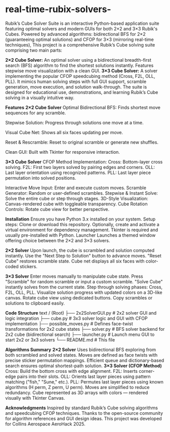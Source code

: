 # real-time-rubix-solvers-
Rubik’s Cube Solver Suite is an interactive Python-based application suite featuring optimal solvers and modern GUIs for both 2×2 and 3×3 Rubik's Cubes. Powered by advanced algorithms: bidirectional BFS for 2×2 (guaranteeing optimal solutions) and CFOP for 3×3 (mirroring  real-time techniques), 
This project is a comprehensive Rubik’s Cube solving suite comprising two main parts:

**2×2 Cube Solver:** An optimal solver using a bidirectional breadth-first search (BFS) algorithm to find the shortest solutions instantly. Features stepwise move visualization with a clean GUI.
**3×3 Cube Solver:** A solver implementing the popular CFOP speedcubing method (Cross, F2L, OLL, PLL). It mimics human solving steps with full GUI support, scramble generation, move execution, and solution walk-through.
The suite is designed for educational use, demonstrations, and learning Rubik’s Cube solving in a visually intuitive way.

**Features**
**2×2 Cube Solver**
Optimal Bidirectional BFS: Finds shortest move sequences for any scramble.

Stepwise Solution: Progress through solutions one move at a time.

Visual Cube Net: Shows all six faces updating per move.

Reset & Rescramble: Reset to original scramble or generate new shuffles.

Clean GUI: Built with Tkinter for responsive interaction.

**3×3 Cube Solver**
CFOP Method Implementation:
Cross: Bottom-layer cross solving.
F2L: First two layers solved by pairing edges and corners.
OLL: Last layer orientation using recognized patterns.
PLL: Last layer piece permutation into solved positions.

Interactive Move Input: Enter and execute custom moves.
Scramble Generator: Random or user-defined scrambles.
Stepwise & Instant Solve: Solve the entire cube or step through stages.
3D-Style Visualization: Canvas-rendered cube with toggleable transparency.
Cube Rotation Controls: Rotate cube view for better perspective.

**Installation**
Ensure you have Python 3.x installed on your system.
Setup steps:
Clone or download this repository.
Optionally, create and activate a virtual environment for dependency management.
Tkinter is required and usually pre-installed with Python.
Launcher
Launches a themed window offering choice between the 2×2 and 3×3 solvers.

**2×2 Solver**
Upon launch, the cube is scrambled and solution computed instantly.
Use the "Next Step to Solution" button to advance moves.
"Reset Cube" restores scramble state.
Cube net displays all six faces with color-coded stickers.

**3×3 Solver**
Enter moves manually to manipulate cube state.
Press "Scramble" for random scramble or input a custom scramble.
"Solve Cube" instantly solves from the current state.
Step through solving phases: Cross, F2L, OLL, PLL.
Visualize solution progress with updated colors on a 3D-like canvas.
Rotate cube view using dedicated buttons.
Copy scrambles or solutions to clipboard easily.

**Code Structure**
text
/ (Root)
├── 2x2SolverGUI.py    # 2x2 solver GUI and logic integration
├── cube.py            # 3x3 solver logic and GUI with CFOP implementation
├── possible_moves.py  # Defines face-twist transformations for 2x2 cube states
├── solver.py          # BFS solver backend for 2x2 cube (bidirectional search)
├── launcher.py        # Launch menu GUI to start 2x2 or 3x3 solvers
└── README.md          # This file

**Algorithms Summary**
**2×2 Solver**
Uses bidirectional BFS exploring from both scrambled and solved states.
Moves are defined as face twists with precise sticker permutation mappings.
Efficient queue and dictionary-based search ensures optimal shortest-path solution.
**3×3 Solver (CFOP Method)**
Cross: Build the bottom cross with edge alignment.
F2L: Inserts corner-edge pairs into their slots.
OLL: Orients last layer pieces using pattern matching ("fish," "Sune," etc.).
PLL: Permutes last layer pieces using known algorithms (H perm, Z perm, U perm).
Moves are simplified to reduce redundancy.
Cube represented as 3D arrays with colors — rendered visually with Tkinter Canvas.

**Acknowledgments**
Inspired by standard Rubik’s Cube solving algorithms and speedcubing CFOP techniques.
Thanks to the open-source community for algorithm references and GUI design ideas.
This project was developed for Collins Aerospace AeroHack 2025.

